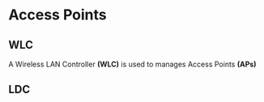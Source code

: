# Access Points

## WLC

A Wireless LAN Controller **(WLC)** is used to manages Access Points **(APs)**

## LDC
